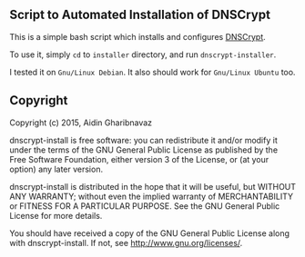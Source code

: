 Script to Automated Installation of DNSCrypt
--------------------------------------------

This is a simple bash script which installs and configures
[DNSCrypt](https://www.dnscrypt.org/).

To use it, simply ``cd`` to ``installer`` directory, and run
``dnscrypt-installer``.

I tested it on ``Gnu/Linux Debian``. It also should work for
``Gnu/Linux Ubuntu`` too.

Copyright
---------

Copyright (c) 2015, Aidin Gharibnavaz

dnscrypt-install is free software: you can redistribute it and/or modify
it under the terms of the GNU General Public License as published by
the Free Software Foundation, either version 3 of the License, or
(at your option) any later version.

dnscrypt-install is distributed in the hope that it will be useful,
but WITHOUT ANY WARRANTY; without even the implied warranty of
MERCHANTABILITY or FITNESS FOR A PARTICULAR PURPOSE.  See the
GNU General Public License for more details.

You should have received a copy of the GNU General Public License
along with dnscrypt-install.  If not, see <http://www.gnu.org/licenses/>.
